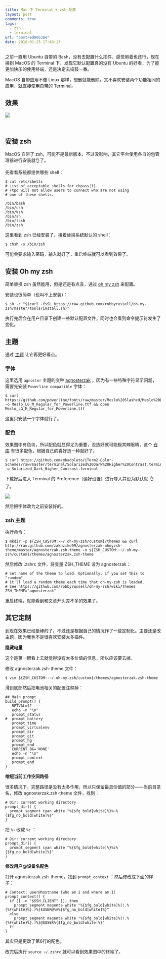 ```yaml
---
title: Mac 下 Terminal + zsh 配置
layout: post
comments: true
tags:
  - zsh
  - terminal
url: "post/ed90638e"
date: 2018-01-25 17:48:13
---
```


之前一直用 Ubuntu 自带的 Bash，没有去配置什么插件，感觉用着也还行，现在换到 MacOS 的 Terminal 下，发现它默认配置真的没有 Ubuntu 的好看，为了能更加快乐的使用终端，还是决定去捣鼓一番。

<!--more-->

MacOS 自带应用不像 Linux 那样，想删就能删除，又不喜欢安装两个功能相同的应用，就直接使用自带的 Terminal。

## 效果 

![](https://i.loli.net/2018/01/25/5a69ac7d978af.png) 

​	

## 安装 zsh

MacOS 自带了 zsh，可能不是最新版本，不过没影响，其它平台使用各自的包管理器进行安装就👌了。

先看看系统都提供哪些 shell：

```shell
$ cat /etc/shells 
# List of acceptable shells for chpass(1).
# Ftpd will not allow users to connect who are not using
# one of these shells.

/bin/bash
/bin/csh
/bin/ksh
/bin/sh
/bin/tcsh
/bin/zsh
```



这里看到 zsh 已经安装了，接着替换系统默认的 shell：

```shell
$ chsh -s /bin/zsh
```

可能会要求输入密码，输入就好了，重启终端就可以看到效果了。



## 安装 Oh my zsh

简单替换 zsh 虽然能用，但是还是有点丑，通过 [oh my zsh](http://ohmyz.sh/) 来配置。

安装也很简单（也叫不上安装）：

```shell
$ sh -c "$(curl -fsSL https://raw.github.com/robbyrussell/oh-my-zsh/master/tools/install.sh)"
```

执行完后会在用户目录下创建一些默认配置文件，同时也会看到命令提示符发生了变化。



## 主题

通过 [主题](https://github.com/robbyrussell/oh-my-zsh/wiki/Themes) 让它再更好看点。

### 字体

这里选用 `agnoster` 主题的变种 [agnosterzak](https://github.com/zakaziko99/agnosterzak-ohmyzsh-theme) ，因为有一些特殊字符显示问题，需要先安装 `Powerline compatible` 字体：

```shell
$ curl https://github.com/powerline/fonts/raw/master/Meslo%20Slashed/Meslo%20LG%20M%20Regular%20for%20Powerline.ttf -o Meslo_LG_M_Regular_for_Powerline.ttf && open Meslo_LG_M_Regular_for_Powerline.ttf
```

这里只安装一个字体就行了。

### 配色

效果图中有色块，所以配色就显得尤为重要，没选好就可能极其辣眼睛，这个 [仓库](https://github.com/mbadolato/iTerm2-Color-Schemes) 有很多配色，根据自己的喜好选一种就好了。

```SHELL
$ curl https://github.com/mbadolato/iTerm2-Color-Schemes/raw/master/terminal/Solarized%20Dark%20Higher%20Contrast.terminal -o Solarized_Dark_Higher_Contrast.terminal
```

下载好后进入 Terminal 的 Preference（偏好设置）进行导入并设为默认就 👌 了。

![](https://i.loli.net/2018/01/25/5a69b2abb611d.png) 

然后把字体改为之前安装好的。

### zsh 主题

执行命令：

```shell
$ mkdir -p ${ZSH_CUSTOM:-~/.oh-my-zsh/custom}/themes && curl http://raw.github.com/zakaziko99/agnosterzak-ohmyzsh-theme/master/agnosterzak.zsh-theme -o ${ZSH_CUSTOM:-~/.oh-my-zsh/custom}/themes/agnosterzak.zsh-theme
```

然后修改 .zshrc 文件，将变量 ZSH_THEME 设为 agnosterzak：

```shell
# Set name of the theme to load. Optionally, if you set this to "random"
# it'll load a random theme each time that oh-my-zsh is loaded.
# See https://github.com/robbyrussell/oh-my-zsh/wiki/Themes
ZSH_THEME="agnosterzak"
```

重启终端，就能看到和文章开头差不多的效果了。



## 其它定制

到现在效果已经挺棒的了，不过还是根据自己的情况作了一些定制化。主要还是改主题，因为我也不是很喜欢安装太多插件。



**隐藏电量** 

这个是第一眼看上去就觉得没有太多价值的信息，所以应该要去掉。

修改 agnosterzak.zsh-theme 文件：

```shell
$ vim ${ZSH_CUSTOM:-~/.oh-my-zsh/custom}/themes/agnosterzak.zsh-theme
```

滑到底部然后把电池相关的配置注释掉：

```shell
## Main prompt
build_prompt() {
   RETVAL=$?
   echo -n "\n"
   prompt_status
#  prompt_battery
   prompt_time
   prompt_virtualenv
   prompt_dir
   prompt_git
   prompt_hg
   prompt_end
   CURRENT_BG='NONE'
   echo -n "\n"
   prompt_context
   prompt_end
}
```



**缩短当前工作空间路径** 

很多情况下，完整路径是没有太多作用，所以只保留最具价值的部分——当前目录名，修改 agnosterzak.zsh-theme 文件，找到：

```shell
# Dir: current working directory
prompt_dir() {
  prompt_segment cyan white "%{$fg_bold[white]%}%~%{$fg_no_bold[white]%}"
}
```

把 `%~` 改成 `%c` ：

```shell
# Dir: current working directory
prompt_dir() {
  prompt_segment cyan white "%{$fg_bold[white]%}%c%{$fg_no_bold[white]%}"
}
```

 

**修改用户@设备名配色** 

打开 agnosterzak.zsh-theme，找到 `prompt_context` ：然后修改成下面的样子：

```shell
# Context: user@hostname (who am I and where am I)
prompt_context() {
  if [[ -n "$SSH_CLIENT" ]]; then
    prompt_segment magenta white "%{$fg_bold[white]%(!.%{%F{white}%}.)%}$USER@%m%{$fg_no_bold[white]%}"
  else
    prompt_segment magenta white "%{$fg_bold[white]%(!.%{%F{white}%}.)%}@$USER%{$fg_no_bold[white]%}"
  fi
}
```

其实只是更改了第6行的配色。



改完后执行 `source ~/.zshrc` 就可以看到效果图中的终端了。